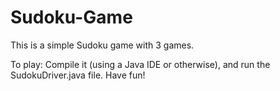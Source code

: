 # Sudoku-Game

This is a simple Sudoku game with 3 games. 

To play:
Compile it (using a Java IDE or otherwise), and run the SudokuDriver.java file. Have fun!

